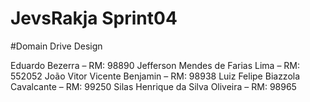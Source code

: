 # JevsRakja Sprint04
#Domain Drive Design

Eduardo Bezerra – RM: 98890
Jefferson Mendes de Farias Lima – RM: 552052
João Vitor Vicente Benjamin – RM: 98938
Luiz Felipe Biazzola Cavalcante – RM: 99250
Silas Henrique da Silva Oliveira – RM: 98965
